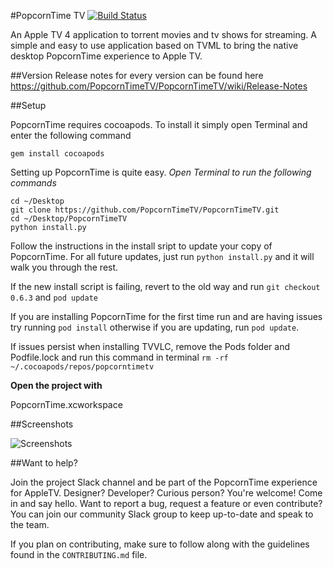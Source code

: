 #PopcornTime TV
[![Build Status](https://travis-ci.org/PopcornTimeTV/PopcornTimeTV.svg?branch=master)](https://travis-ci.org/PopcornTimeTV/PopcornTimeTV)

An Apple TV 4 application to torrent movies and tv shows for streaming.
A simple and easy to use application based on TVML to bring the native desktop
PopcornTime experience to Apple TV.

##Version
Release notes for every version can be found here https://github.com/PopcornTimeTV/PopcornTimeTV/wiki/Release-Notes

##Setup

PopcornTime requires cocoapods. 
To install it simply open Terminal and enter the following command

`gem install cocoapods`

Setting up PopcornTime is quite easy.
*Open Terminal to run the following commands*

```
cd ~/Desktop
git clone https://github.com/PopcornTimeTV/PopcornTimeTV.git
cd ~/Desktop/PopcornTimeTV
python install.py
```
Follow the instructions in the install sript to update your copy of PopcornTime. For all future updates, just run `python install.py` and it will walk you through the rest.

If the new install script is failing, revert to the old way and run `git checkout 0.6.3` and `pod update`

If you are installing PopcornTime for the first time run and are having issues try running
`pod install` otherwise if you are updating, run `pod update`.

If issues persist when installing TVVLC, remove the Pods folder and Podfile.lock and run this command in terminal `rm -rf ~/.cocoapods/repos/popcorntimetv`

**Open the project with**

PopcornTime.xcworkspace

##Screenshots

![Screenshots](http://i.cubeupload.com/usCzhQ.png)

##Want to help?

Join the project Slack channel and be part of the PopcornTime experience for AppleTV. Designer? Developer? Curious person? You're welcome! Come in and say hello. Want to report a bug, request a feature or even contribute? You can join our community Slack group to keep up-to-date and speak to the team.

If you plan on contributing, make sure to follow along with the guidelines found in the `CONTRIBUTING.md` file.

